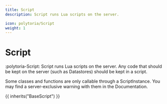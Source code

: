 ```yaml
---
title: Script
description: Script runs Lua scripts on the server.

icon: polytoria/Script
weight: 1
---
```


# Script

:polytoria-Script: Script runs Lua scripts on the server. Any code that should be kept on the server (such as Datastores) should be kept in a script.

Some classes and functions are only callable through a ScriptInstance. You may find a server-exclusive warning with them in the Documentation.

{{ inherits("BaseScript") }}
